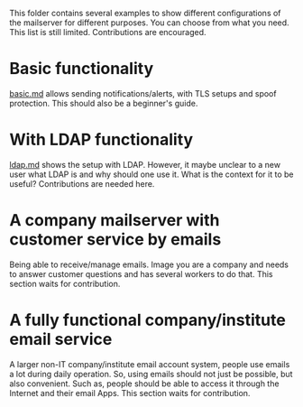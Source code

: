 This folder contains several examples to show different configurations of the mailserver for different purposes. You can choose from what you need. This list is still limited. Contributions are encouraged.

# Basic functionality
[basic.md](basic.md) allows sending notifications/alerts, with TLS setups and spoof protection. This should also be a beginner's guide.

# With LDAP functionality
[ldap.md](ldap.md) shows the setup with LDAP. However, it maybe unclear to a new user what LDAP is and why should one use it. What is the context for it to be useful? Contributions are needed here.

# A company mailserver with customer service by emails
Being able to receive/manage emails. Image you are a company and needs to answer customer questions and has several workers to do that. This section waits for contribution.
    
# A fully functional company/institute email service
A larger non-IT company/institute email account system, people use emails a lot during daily operation. So, using emails should not just be possible, but also convenient. Such as, people should be able to access it through the Internet and their email Apps. This section waits for contribution.
